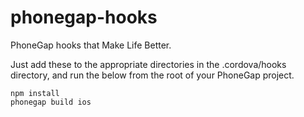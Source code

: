 phonegap-hooks
==============

PhoneGap hooks that Make Life Better.

Just add these to the appropriate directories in the .cordova/hooks directory, and run the below from the root of your PhoneGap project.

```
npm install
phonegap build ios
```
